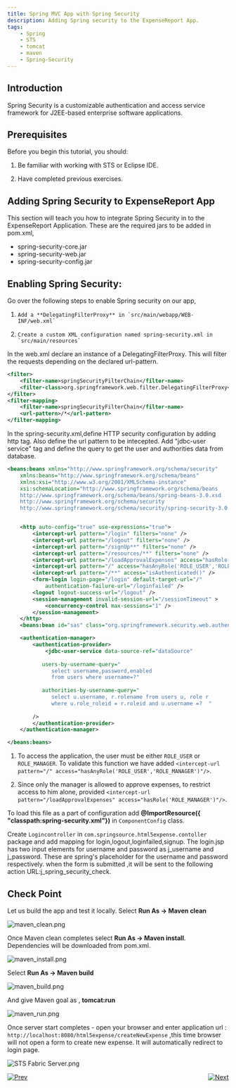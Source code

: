 ```yaml
---
title: Spring MVC App with Spring Security
description: Adding Spring security to the ExpenseReport App.
tags:
    - Spring
    - STS
    - tomcat
    - maven
    - Spring-Security
---
```


## Introduction
Spring Security is a customizable authentication and access service framework for J2EE-based enterprise software applications.

## Prerequisites
Before you begin this tutorial, you should:

1.  Be familiar with working with STS or Eclipse IDE.

2.  Have completed previous exercises.

## Adding Spring Security to ExpenseReport App
This section will teach you how to integrate Spring Security in to the ExpenseReport Application. These are the required jars to be added in pom.xml,

  + spring-security-core.jar
  + spring-security-web.jar
  + spring-security-config.jar

## Enabling Spring Security:
Go over the following steps to enable Spring security on our app,

1.     Add a **DelegatingFilterProxy** in `src/main/webapp/WEB-INF/web.xml`

2.     Create a custom XML configuration named spring-security.xml in `src/main/resources`

In the web.xml declare an instance of a DelegatingFilterProxy. This will filter the requests depending on the declared url-pattern.

```xml
<filter>
    <filter-name>springSecurityFilterChain</filter-name>
    <filter-class>org.springframework.web.filter.DelegatingFilterProxy</filter-class>
</filter>
<filter-mapping>
    <filter-name>springSecurityFilterChain</filter-name>
    <url-pattern>/*</url-pattern>
</filter-mapping>
```

In the spring-security.xml,define HTTP security configuration by adding http tag. Also define the url pattern to be intecepted. Add "jdbc-user service" tag and define the query to get the user and authorities data from database.

```xml
<beans:beans xmlns="http://www.springframework.org/schema/security"
    xmlns:beans="http://www.springframework.org/schema/beans" 
    xmlns:xsi="http://www.w3.org/2001/XMLSchema-instance"
    xsi:schemaLocation="http://www.springframework.org/schema/beans
    http://www.springframework.org/schema/beans/spring-beans-3.0.xsd
    http://www.springframework.org/schema/security
    http://www.springframework.org/schema/security/spring-security-3.0.3.xsd">


    <http auto-config="true" use-expressions="true">
        <intercept-url pattern="/login" filters="none" />
        <intercept-url pattern="/logout" filters="none" />
        <intercept-url pattern="/signUp**" filters="none" />
        <intercept-url pattern="/resources/**" filters="none" />
        <intercept-url pattern="/loadApprovalExpenses" access="hasRole('ROLE_MANAGER')"/>
        <intercept-url pattern="/" access="hasAnyRole('ROLE_USER','ROLE_MANAGER')"/>
        <intercept-url pattern="/**" access="isAuthenticated()" />
        <form-login login-page="/login" default-target-url="/"
            authentication-failure-url="/loginfailed" />
        <logout logout-success-url="/logout" />
        <session-management invalid-session-url="/sessionTimeout" >
            <concurrency-control max-sessions="1" />
        </session-management>
    </http>
    <beans:bean id="sas" class="org.springframework.security.web.authentication.session.SessionFixationProtectionStrategy" />

    <authentication-manager>
        <authentication-provider>
            <jdbc-user-service data-source-ref="dataSource"
 
           users-by-username-query="
              select username,password,enabled  
              from users where username=?" 
 
           authorities-by-username-query="
              select u.username, r.rolename from users u, role r 
              where u.role_roleid = r.roleid and u.username =?  " 
 
        />
        </authentication-provider>
    </authentication-manager>

</beans:beans>

```

1.  To access the application, the user must be either `ROLE_USER` or `ROLE_MANAGER`. To validate this function we have added `<intercept-url pattern="/" access="hasAnyRole('ROLE_USER','ROLE_MANAGER')"/>`.

2.  Since only the manager is allowed to approve expenses, to restrict access to him alone, provided `<intercept-url pattern="/loadApprovalExpenses" access="hasRole('ROLE_MANAGER')"/>`.

To load this file as a part of configuration add **@ImportResource({ "classpath:spring-security.xml"})** in `ComponentConfig` class.

Create `Logincontroller` in `com.springsource.html5expense.contoller` package and add mapping for login,logout,loginfailed,signup. The login.jsp has two input elements for username and password as j_username and j_password. These are spring's placeholder for the username and password respectively.
when the form is submitted ,it will be sent to the following action URL:j_spring_security_check.

## Check Point
Let us build the app and test it locally.
Select **Run As -> Maven clean**

![maven_clean.png](/images/spring_tutorial/maven_clean.png)

Once Maven clean completes select **Run As -> Maven install**. Dependencies will be downloaded from pom.xml.

![maven_install.png](/images/spring_tutorial/maven_install.png)

Select **Run As -> Maven build**

![maven_build.png](/images/spring_tutorial/maven_build.png)

And give Maven goal as , **tomcat:run**

![maven_run.png](/images/spring_tutorial/maven_run.png)

Once server start completes - open your browser and enter application url : `http://localhost:8080/html5expense/createNewExpense` ,this time browser will not open a form to create new expense. It will automatically redirect to login page.

![STS Fabric Server.png](/images/spring_tutorial/localhost_login.png)


[![Prev](/images/spring_tutorial/prev_doc.png)](/frameworks/java/spring/spring-expensereport-app-tutorial.html)  <span style="float: right;">[![Next](/images/spring_tutorial/next_doc.png)](/frameworks/java/spring/spring-app-deployment-to-cloudfoundry.html)</span>
